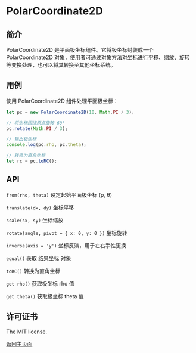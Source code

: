 # PolarCoordinate2D

## 简介

PolarCoordinate2D 是平面极坐标组件。它将极坐标封装成一个 PolarCoordinate2D 对象，使用者可通过对象方法对坐标进行平移、缩放、旋转等变换处理，也可以将其转换至其他坐标系统。

## 用例

使用 PolarCoordinate2D 组件处理平面极坐标：

```js
let pc = new PolarCoordinate2D(10, Math.PI / 3);

// 将坐标围绕原点旋转 60°
pc.rotate(Math.PI / 3);

// 输出极坐标
console.log(pc.rho, pc.theta);

// 转换为直角坐标
let rc = pc.toRC();
```

## API

`from(rho, theta)` 设定起始平面极坐标 (ρ, θ)

`translate(dx, dy)` 坐标平移

`scale(sx, sy)` 坐标缩放

`rotate(angle, pivot = { x: 0, y: 0 })` 坐标旋转

`inverse(axis = 'y')` 坐标反演，用于左右手性更换

`equal()` 获取 结果坐标 对象

`toRC()` 转换为直角坐标

`get rho()` 获取极坐标 rho 值

`get theta()` 获取极坐标 theta 值

## 许可证书

The MIT license.

[返回主页面](../../readme.md)